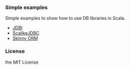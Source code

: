 ### Simple examples

Simple examples to show how to use DB libraries in Scala.

- [JDBI](http://jdbi.org/)
- [ScalikeJDBC](http://scalikejdbc.org/)
- [Skinny ORM](skinny-framework.org/documentation/orm.html)

### License

the MIT License

